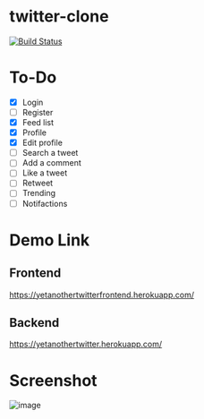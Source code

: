 # twitter-clone
[![Build Status](https://travis-ci.org/superbahbi/twitter-clone.svg?branch=master)](https://travis-ci.org/superbahbi/twitter-clone)
# To-Do
- [x] Login
- [ ] Register
- [x] Feed list
- [x] Profile
- [x] Edit profile
- [ ] Search a tweet
- [ ] Add a comment
- [ ] Like a tweet
- [ ] Retweet
- [ ] Trending
- [ ] Notifactions

# Demo Link
## Frontend
https://yetanothertwitterfrontend.herokuapp.com/
## Backend
https://yetanothertwitter.herokuapp.com/
# Screenshot
![image](https://i.gyazo.com/5fb9072f3ae50a5df31ba5066f460992.png)
